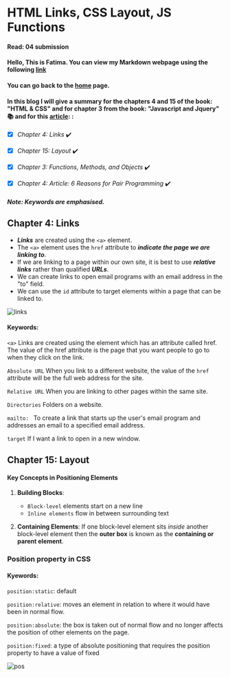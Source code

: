 # HTML Links, CSS Layout, JS Functions
#### Read: 04 submission 

#### Hello, This is Fatima. You can view my Markdown webpage using the following [link](https://fati-ma.github.io/201-reading-notes/class-04)
#### You can go back to the [home](https://fati-ma.github.io/201-reading-notes/) page.

#### In this blog I will give a summary for the chapters 4 and 15 of the book: "HTML & CSS" and for chapter 3 from the book: "Javascript and Jquery" :books: and for this [article](https://www.codefellows.org/blog/6-reasons-for-pair-programming/):  :

- [x] *Chapter 4: Links* ✔️
- [x] *Chapter 15: Layout* ✔️
- [x] *Chapter 3: Functions, Methods, and Objects* ✔️
- [x] *Chapter 4: Article: 6 Reasons for Pair Programming* ✔️


##### Note: Keywords are emphasised.


## Chapter 4: Links

- ***Links*** are created using the `<a>` element.
- The `<a>` element uses the `href` attribute to ***indicate the page we are linking to***.
- If we are linking to a page within our own site, it is best to use ***relative links*** rather than qualified ***URLs***.
- We can create links to open email programs with an email address in the "to" field.
- We can use the `id` attribute to target elements within a page that can be linked to.

![links](https://lh3.googleusercontent.com/proxy/zlJifL7TozvV2IiKi9nSMI0I_QV7A4hiMYR2FKgu5zsanbaaUZBQp1JGB20iSW2ED4Ub_A1s0xOryE7hw3iVTVYM1IF9-7sr6oqE9-qaQE6JPqZkODZ4vkoSxXYMOUwGq11Y6UClyvs5U9UnzuI_rADpVVpoLTI0NTCiKP4r)

#### Keywords:

`<a>` Links are created using the <a> element which has an attribute called href. The value of the href attribute is the page that you want people to go to when they click on the link.
  
`Absolute URL` When you link to a different website, the value of the `href` attribute will be the full web address for the site.

`Relative URL` When you are linking to other pages within the same site.

`Directories` Folders on a website. 

`mailto: ` To create a link that starts up the user's email program and addresses an email to a specified email address.

`target` If I want a link to open in a new window.


## Chapter 15: Layout

#### Key Concepts in Positioning Elements

1. **Building Blocks**:
   - `Block-level` elements start on a new line
   - `Inline elements` flow in between surrounding text
   
2. **Containing Elements**: If one block-level element sits *inside* another block-level element then the **outer box** is known as the **containing or parent element**.  


### Position property in CSS

#### Kyewords:

`position:static`: default

`position:relative`: moves an element in relation to where it would have been in normal flow.

`position:absolute`: the box is taken out of normal flow and no longer affects the
position of other elements on the page. 

`position:fixed`:  a type of absolute positioning that requires the position property
to have a value of fixed


![pos](https://s3.amazonaws.com/viking_education/web_development/web_app_eng/css_positioning_absolute_relative_fixed.png)





